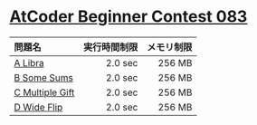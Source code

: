 # [AtCoder Beginner Contest 083](https://atcoder.jp/contests/abc083)

問題名 | 実行時間制限 | メモリ制限
:-- | --: | --:
[A Libra](https://atcoder.jp/contests/abc083/tasks/abc083_a) | 2.0 sec | 256 MB
[B Some Sums](https://atcoder.jp/contests/abc083/tasks/abc083_b) | 2.0 sec | 256 MB
[C Multiple Gift](https://atcoder.jp/contests/abc083/tasks/arc088_a) | 2.0 sec | 256 MB
[D Wide Flip](https://atcoder.jp/contests/abc083/tasks/arc088_b) | 2.0 sec | 256 MB
